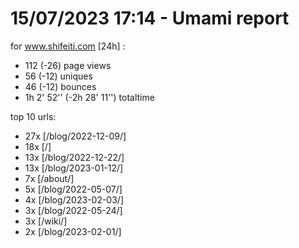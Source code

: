 # 15/07/2023 17:14 - Umami report
for www.shifeiti.com [24h] :

 - 112 (-26) page views
 - 56 (-12) uniques
 - 46 (-12) bounces
 - 1h 2' 52'' (-2h 28' 11'') totaltime


top 10 urls:
 - 27x [/blog/2022-12-09/]
 - 18x [/]
 - 13x [/blog/2022-12-22/]
 - 13x [/blog/2023-01-12/]
 - 7x [/about/]
 - 5x [/blog/2022-05-07/]
 - 4x [/blog/2023-02-03/]
 - 3x [/blog/2022-05-24/]
 - 3x [/wiki/]
 - 2x [/blog/2023-02-01/]


